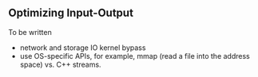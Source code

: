 ## Optimizing Input-Output

To be written

- network and storage IO kernel bypass
- use OS-specific APIs, for example, mmap (read a file into the address space) vs. C++ streams.